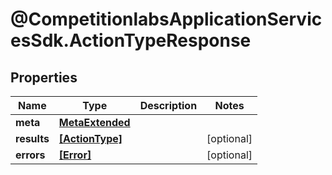 # @CompetitionlabsApplicationServicesSdk.ActionTypeResponse

## Properties

Name | Type | Description | Notes
------------ | ------------- | ------------- | -------------
**meta** | [**MetaExtended**](MetaExtended.md) |  | 
**results** | [**[ActionType]**](ActionType.md) |  | [optional] 
**errors** | [**[Error]**](Error.md) |  | [optional] 


